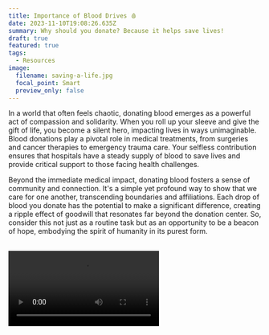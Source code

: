 ```yaml
---
title: Importance of Blood Drives 🩸
date: 2023-11-10T19:08:26.635Z
summary: Why should you donate? Because it helps save lives!
draft: true
featured: true
tags:
  - Resources
image:
  filename: saving-a-life.jpg
  focal_point: Smart
  preview_only: false
---
```

In a world that often feels chaotic, donating blood emerges as a powerful act of compassion and solidarity. When you roll up your sleeve and give the gift of life, you become a silent hero, impacting lives in ways unimaginable. Blood donations play a pivotal role in medical treatments, from surgeries and cancer therapies to emergency trauma care. Your selfless contribution ensures that hospitals have a steady supply of blood to save lives and provide critical support to those facing health challenges.

Beyond the immediate medical impact, donating blood fosters a sense of community and connection. It's a simple yet profound way to show that we care for one another, transcending boundaries and affiliations. Each drop of blood you donate has the potential to make a significant difference, creating a ripple effect of goodwill that resonates far beyond the donation center. So, consider this not just as a routine task but as an opportunity to be a beacon of hope, embodying the spirit of humanity in its purest form.

<br>

<video controls>
    <source src="" type="video/mp4" playsinline="true" preload="metadata">
</video>